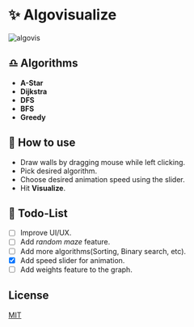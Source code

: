 # ✨ Algovisualize

![algovis](https://user-images.githubusercontent.com/42354803/78632823-a4f6a100-78bd-11ea-8bc9-5e6ac36a24d2.gif)

## ♎ Algorithms
- **A-Star**
- **Dijkstra**
- **DFS**
- **BFS**
- **Greedy** 

## 🚀 How to use
- Draw walls by dragging mouse while left clicking.
- Pick desired algorithm.
- Choose desired animation speed using the slider.
- Hit **Visualize**.

## 🎯 Todo-List
- [ ] Improve UI/UX.
- [ ] Add *random maze* feature.
- [ ] Add more algorithms(Sorting, Binary search, etc).
- [x] Add speed slider for animation.
- [ ] Add weights feature to the graph. 

## License
[MIT](https://github.com/hv7214/Algovisualize/blob/master/LICENSE)
